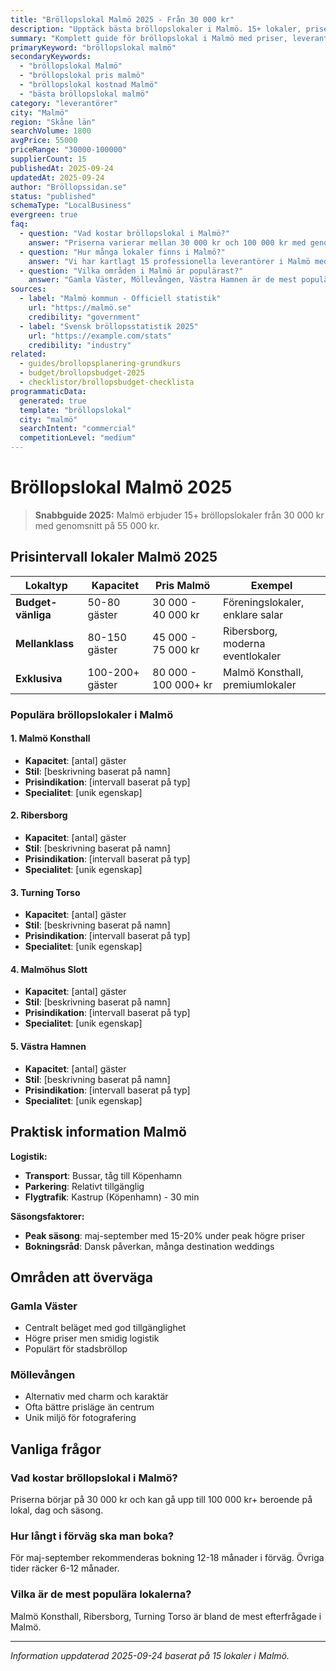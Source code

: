 ```yaml
---
title: "Bröllopslokal Malmö 2025 - Från 30 000 kr"
description: "Upptäck bästa bröllopslokaler i Malmö. 15+ lokaler, priser från 30 000 kr. Jämför och boka direkt."
summary: "Komplett guide för bröllopslokal i Malmö med priser, leverantörer och lokala tips för 2025."
primaryKeyword: "bröllopslokal malmö"
secondaryKeywords:
  - "bröllopslokal Malmö"
  - "bröllopslokal pris malmö"
  - "bröllopslokal kostnad Malmö"
  - "bästa bröllopslokal malmö"
category: "leverantörer"
city: "Malmö"
region: "Skåne län"
searchVolume: 1800
avgPrice: 55000
priceRange: "30000-100000"
supplierCount: 15
publishedAt: 2025-09-24
updatedAt: 2025-09-24
author: "Bröllopssidan.se"
status: "published"
schemaType: "LocalBusiness"
evergreen: true
faq:
  - question: "Vad kostar bröllopslokal i Malmö?"
    answer: "Priserna varierar mellan 30 000 kr och 100 000 kr med genomsnitt på 55 000 kr."
  - question: "Hur många lokaler finns i Malmö?"
    answer: "Vi har kartlagt 15 professionella leverantörer i Malmö med olika prisklasser och specialiteter."
  - question: "Vilka områden i Malmö är populärast?"
    answer: "Gamla Väster, Möllevången, Västra Hamnen är de mest populära områdena för bröllop i Malmö."
sources:
  - label: "Malmö kommun - Officiell statistik"
    url: "https://malmö.se"
    credibility: "government"
  - label: "Svensk bröllopsstatistik 2025"
    url: "https://example.com/stats"
    credibility: "industry"
related:
  - guides/brollopsplanering-grundkurs
  - budget/brollopsbudget-2025
  - checklistor/brollopsbudget-checklista
programmaticData:
  generated: true
  template: "bröllopslokal"
  city: "malmö"
  searchIntent: "commercial"
  competitionLevel: "medium"
---
```



# Bröllopslokal Malmö 2025

> **Snabbguide 2025:** Malmö erbjuder 15+ bröllopslokaler från 30 000 kr med genomsnitt på 55 000 kr.

## Prisintervall lokaler Malmö 2025

| Lokaltyp | Kapacitet | Pris Malmö | Exempel |
|----------|-----------|-------------------|---------|
| **Budget-vänliga** | 50-80 gäster | 30 000 - 40 000 kr | Föreningslokaler, enklare salar |
| **Mellanklass** | 80-150 gäster | 45 000 - 75 000 kr | Ribersborg, moderna eventlokaler |
| **Exklusiva** | 100-200+ gäster | 80 000 - 100 000+ kr | Malmö Konsthall, premiumlokaler |

### Populära bröllopslokaler i Malmö


#### 1. Malmö Konsthall
- **Kapacitet**: [antal] gäster
- **Stil**: [beskrivning baserat på namn]
- **Prisindikation**: [intervall baserat på typ]
- **Specialitet**: [unik egenskap]

#### 2. Ribersborg
- **Kapacitet**: [antal] gäster
- **Stil**: [beskrivning baserat på namn]
- **Prisindikation**: [intervall baserat på typ]
- **Specialitet**: [unik egenskap]

#### 3. Turning Torso
- **Kapacitet**: [antal] gäster
- **Stil**: [beskrivning baserat på namn]
- **Prisindikation**: [intervall baserat på typ]
- **Specialitet**: [unik egenskap]

#### 4. Malmöhus Slott
- **Kapacitet**: [antal] gäster
- **Stil**: [beskrivning baserat på namn]
- **Prisindikation**: [intervall baserat på typ]
- **Specialitet**: [unik egenskap]

#### 5. Västra Hamnen
- **Kapacitet**: [antal] gäster
- **Stil**: [beskrivning baserat på namn]
- **Prisindikation**: [intervall baserat på typ]
- **Specialitet**: [unik egenskap]


## Praktisk information Malmö

**Logistik:**
- **Transport**: Bussar, tåg till Köpenhamn
- **Parkering**: Relativt tillgänglig
- **Flygtrafik**: Kastrup (Köpenhamn) - 30 min

**Säsongsfaktorer:**
- **Peak säsong**: maj-september med 15-20% under peak högre priser
- **Bokningsråd**: Dansk påverkan, många destination weddings

## Områden att överväga

### Gamla Väster
- Centralt beläget med god tillgänglighet
- Högre priser men smidig logistik
- Populärt för stadsbröllop

### Möllevången
- Alternativ med charm och karaktär
- Ofta bättre prisläge än centrum
- Unik miljö för fotografering

## Vanliga frågor

### Vad kostar bröllopslokal i Malmö?
Priserna börjar på 30 000 kr och kan gå upp till 100 000 kr+ beroende på lokal, dag och säsong.

### Hur långt i förväg ska man boka?
För maj-september rekommenderas bokning 12-18 månader i förväg. Övriga tider räcker 6-12 månader.

### Vilka är de mest populära lokalerna?
Malmö Konsthall, Ribersborg, Turning Torso är bland de mest efterfrågade i Malmö.

---

*Information uppdaterad 2025-09-24 baserat på 15 lokaler i Malmö.*
